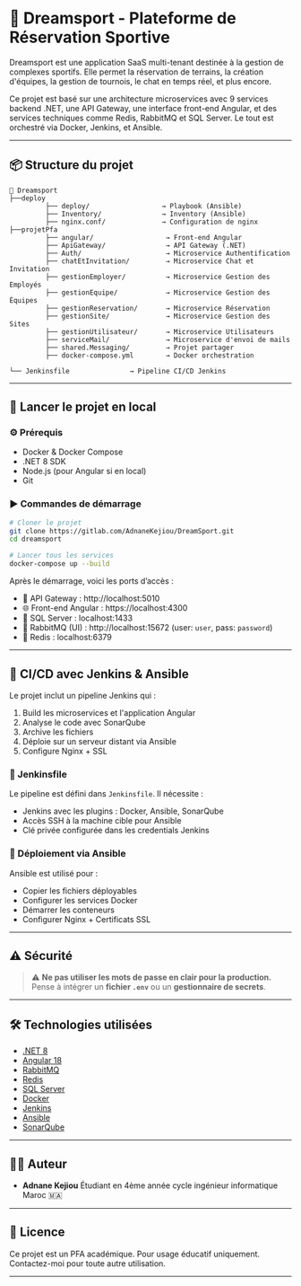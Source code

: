 # 🎯 Dreamsport - Plateforme de Réservation Sportive

Dreamsport est une application SaaS multi-tenant destinée à la gestion de complexes sportifs. Elle permet la réservation de terrains, la création d'équipes, la gestion de tournois, le chat en temps réel, et plus encore.

Ce projet est basé sur une architecture microservices avec 9 services backend .NET, une API Gateway, une interface front-end Angular, et des services techniques comme Redis, RabbitMQ et SQL Server. Le tout est orchestré via Docker, Jenkins, et Ansible.

---

## 📦 Structure du projet

```
📁 Dreamsport
├──deploy
         ├── deploy/                  → Playbook (Ansible)
         ├── Inventory/               → Inventory (Ansible)
         ├── nginx.conf/              → Configuration de nginx
├──projetPfa
         ├── angular/                  → Front-end Angular
         ├── ApiGateway/               → API Gateway (.NET)
         ├── Auth/                     → Microservice Authentification
         ├── chatEtInvitation/         → Microservice Chat et Invitation
         ├── gestionEmployer/          → Microservice Gestion des Employés
         ├── gestionEquipe/            → Microservice Gestion des Équipes
         ├── gestionReservation/       → Microservice Réservation
         ├── gestionSite/              → Microservice Gestion des Sites
         ├── gestionUtilisateur/       → Microservice Utilisateurs
         ├── serviceMail/              → Microservice d'envoi de mails
         ├── shared.Messaging/         → Projet partager 
         ├── docker-compose.yml        → Docker orchestration

└── Jenkinsfile               → Pipeline CI/CD Jenkins
```

---

## 🚀 Lancer le projet en local

### ⚙️ Prérequis

- Docker & Docker Compose
- .NET 8 SDK
- Node.js (pour Angular si en local)
- Git

### ▶️ Commandes de démarrage

```bash
# Cloner le projet
git clone https://gitlab.com/AdnaneKejiou/DreamSport.git
cd dreamsport

# Lancer tous les services
docker-compose up --build
```

Après le démarrage, voici les ports d’accès :
- 🧠 API Gateway : http://localhost:5010
- 🌐 Front-end Angular : https://localhost:4300
- 🐘 SQL Server : localhost:1433
- 🐇 RabbitMQ (UI) : http://localhost:15672 (user: `user`, pass: `password`)
- 🔴 Redis : localhost:6379

---

## 🔧 CI/CD avec Jenkins & Ansible

Le projet inclut un pipeline Jenkins qui :

1. Build les microservices et l'application Angular
2. Analyse le code avec SonarQube
3. Archive les fichiers
4. Déploie sur un serveur distant via Ansible
5. Configure Nginx + SSL

### 📁 Jenkinsfile

Le pipeline est défini dans `Jenkinsfile`. Il nécessite :

- Jenkins avec les plugins : Docker, Ansible, SonarQube
- Accès SSH à la machine cible pour Ansible
- Clé privée configurée dans les credentials Jenkins

### 📁 Déploiement via Ansible

Ansible est utilisé pour :

- Copier les fichiers déployables
- Configurer les services Docker
- Démarrer les conteneurs
- Configurer Nginx + Certificats SSL

---

## ⚠️ Sécurité

> ⚠️ **Ne pas utiliser les mots de passe en clair pour la production.**
> Pense à intégrer un **fichier `.env`** ou un **gestionnaire de secrets**.

---

## 🛠️ Technologies utilisées

- [.NET 8](https://dotnet.microsoft.com/)
- [Angular 18](https://angular.io/)
- [RabbitMQ](https://www.rabbitmq.com/)
- [Redis](https://redis.io/)
- [SQL Server](https://www.microsoft.com/en-us/sql-server/)
- [Docker](https://www.docker.com/)
- [Jenkins](https://www.jenkins.io/)
- [Ansible](https://www.ansible.com/)
- [SonarQube](https://www.sonarsource.com/)

---

## 👨‍💻 Auteur

- **Adnane Kejiou**
  Étudiant en 4ème année cycle ingénieur informatique
  Maroc 🇲🇦

---

## 📝 Licence

Ce projet est un PFA académique. Pour usage éducatif uniquement. Contactez-moi pour toute autre utilisation.

---
